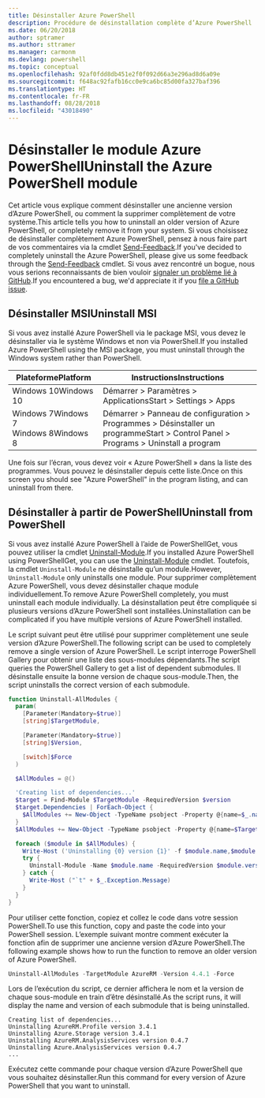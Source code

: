 ```yaml
---
title: Désinstaller Azure PowerShell
description: Procédure de désinstallation complète d’Azure PowerShell
ms.date: 06/20/2018
author: sptramer
ms.author: sttramer
ms.manager: carmonm
ms.devlang: powershell
ms.topic: conceptual
ms.openlocfilehash: 92af0fdd8db451e2f0f092d66a3e296ad8d6a09e
ms.sourcegitcommit: f648ac92fafb16cc0e9ca6bc85d00fa327baf396
ms.translationtype: HT
ms.contentlocale: fr-FR
ms.lasthandoff: 08/28/2018
ms.locfileid: "43018490"
---
```

# <a name="uninstall-the-azure-powershell-module"></a><span data-ttu-id="d9d83-103">Désinstaller le module Azure PowerShell</span><span class="sxs-lookup"><span data-stu-id="d9d83-103">Uninstall the Azure PowerShell module</span></span>

<span data-ttu-id="d9d83-104">Cet article vous explique comment désinstaller une ancienne version d’Azure PowerShell, ou comment la supprimer complètement de votre système.</span><span class="sxs-lookup"><span data-stu-id="d9d83-104">This article tells you how to uninstall an older version of Azure PowerShell, or completely remove it from your system.</span></span> <span data-ttu-id="d9d83-105">Si vous choisissez de désinstaller complètement Azure PowerShell, pensez à nous faire part de vos commentaires via la cmdlet [Send-Feedback](/powershell/module/azurerm.profile/send-feedback).</span><span class="sxs-lookup"><span data-stu-id="d9d83-105">If you've decided to completely uninstall the Azure PowerShell, please give us some feedback through the [Send-Feedback](/powershell/module/azurerm.profile/send-feedback) cmdlet.</span></span>
<span data-ttu-id="d9d83-106">Si vous avez rencontré un bogue, nous vous serions reconnaissants de bien vouloir [signaler un problème lié à GitHub](https://github.com/azure/azure-powershell/issues).</span><span class="sxs-lookup"><span data-stu-id="d9d83-106">If you encountered a bug, we'd appreciate it if you [file a GitHub issue](https://github.com/azure/azure-powershell/issues).</span></span>

## <a name="uninstall-msi"></a><span data-ttu-id="d9d83-107">Désinstaller MSI</span><span class="sxs-lookup"><span data-stu-id="d9d83-107">Uninstall MSI</span></span>

<span data-ttu-id="d9d83-108">Si vous avez installé Azure PowerShell via le package MSI, vous devez le désinstaller via le système Windows et non via PowerShell.</span><span class="sxs-lookup"><span data-stu-id="d9d83-108">If you installed Azure PowerShell using the MSI package, you must uninstall through the Windows system rather than PowerShell.</span></span>

| <span data-ttu-id="d9d83-109">Plateforme</span><span class="sxs-lookup"><span data-stu-id="d9d83-109">Platform</span></span> | <span data-ttu-id="d9d83-110">Instructions</span><span class="sxs-lookup"><span data-stu-id="d9d83-110">Instructions</span></span> |
|----------|--------------|
| <span data-ttu-id="d9d83-111">Windows 10</span><span class="sxs-lookup"><span data-stu-id="d9d83-111">Windows 10</span></span> | <span data-ttu-id="d9d83-112">Démarrer > Paramètres > Applications</span><span class="sxs-lookup"><span data-stu-id="d9d83-112">Start > Settings > Apps</span></span> |
| <span data-ttu-id="d9d83-113">Windows 7</span><span class="sxs-lookup"><span data-stu-id="d9d83-113">Windows 7</span></span> </br><span data-ttu-id="d9d83-114">Windows 8</span><span class="sxs-lookup"><span data-stu-id="d9d83-114">Windows 8</span></span> | <span data-ttu-id="d9d83-115">Démarrer > Panneau de configuration > Programmes > Désinstaller un programme</span><span class="sxs-lookup"><span data-stu-id="d9d83-115">Start > Control Panel > Programs > Uninstall a program</span></span> |

<span data-ttu-id="d9d83-116">Une fois sur l’écran, vous devez voir « Azure PowerShell » dans la liste des programmes. Vous pouvez le désinstaller depuis cette liste.</span><span class="sxs-lookup"><span data-stu-id="d9d83-116">Once on this screen you should see "Azure PowerShell" in the program listing, and can uninstall from there.</span></span>

## <a name="uninstall-from-powershell"></a><span data-ttu-id="d9d83-117">Désinstaller à partir de PowerShell</span><span class="sxs-lookup"><span data-stu-id="d9d83-117">Uninstall from PowerShell</span></span>

<span data-ttu-id="d9d83-118">Si vous avez installé Azure PowerShell à l’aide de PowerShellGet, vous pouvez utiliser la cmdlet [Uninstall-Module](/powershell/module/powershellget/uninstall-module).</span><span class="sxs-lookup"><span data-stu-id="d9d83-118">If you installed Azure PowerShell using PowerShellGet, you can use the [Uninstall-Module](/powershell/module/powershellget/uninstall-module) cmdlet.</span></span> <span data-ttu-id="d9d83-119">Toutefois, la cmdlet `Uninstall-Module` ne désinstalle qu’un module.</span><span class="sxs-lookup"><span data-stu-id="d9d83-119">However, `Uninstall-Module` only uninstalls one module.</span></span> <span data-ttu-id="d9d83-120">Pour supprimer complètement Azure PowerShell, vous devez désinstaller chaque module individuellement.</span><span class="sxs-lookup"><span data-stu-id="d9d83-120">To remove Azure PowerShell completely, you must uninstall each module individually.</span></span> <span data-ttu-id="d9d83-121">La désinstallation peut être compliquée si plusieurs versions d’Azure PowerShell sont installées.</span><span class="sxs-lookup"><span data-stu-id="d9d83-121">Uninstallation can be complicated if you have multiple versions of Azure PowerShell installed.</span></span>

<span data-ttu-id="d9d83-122">Le script suivant peut être utilisé pour supprimer complètement une seule version d’Azure PowerShell.</span><span class="sxs-lookup"><span data-stu-id="d9d83-122">The following script can be used to completely remove a single version of Azure PowerShell.</span></span> <span data-ttu-id="d9d83-123">Le script interroge PowerShell Gallery pour obtenir une liste des sous-modules dépendants.</span><span class="sxs-lookup"><span data-stu-id="d9d83-123">The script queries the PowerShell Gallery to get a list of dependent submodules.</span></span> <span data-ttu-id="d9d83-124">Il désinstalle ensuite la bonne version de chaque sous-module.</span><span class="sxs-lookup"><span data-stu-id="d9d83-124">Then, the script uninstalls the correct version of each submodule.</span></span>

```powershell
function Uninstall-AllModules {
  param(
    [Parameter(Mandatory=$true)]
    [string]$TargetModule,

    [Parameter(Mandatory=$true)]
    [string]$Version,

    [switch]$Force
  )

  $AllModules = @()

  'Creating list of dependencies...'
  $target = Find-Module $TargetModule -RequiredVersion $version
  $target.Dependencies | ForEach-Object {
    $AllModules += New-Object -TypeName psobject -Property @{name=$_.name; version=$_.requiredversion}
  }
  $AllModules += New-Object -TypeName psobject -Property @{name=$TargetModule; version=$Version}

  foreach ($module in $AllModules) {
    Write-Host ('Uninstalling {0} version {1}' -f $module.name,$module.version)
    try {
      Uninstall-Module -Name $module.name -RequiredVersion $module.version -Force:$Force -ErrorAction Stop
    } catch {
      Write-Host ("`t" + $_.Exception.Message)
    }
  }
}
```

<span data-ttu-id="d9d83-125">Pour utiliser cette fonction, copiez et collez le code dans votre session PowerShell.</span><span class="sxs-lookup"><span data-stu-id="d9d83-125">To use this function, copy and paste the code into your PowerShell session.</span></span> <span data-ttu-id="d9d83-126">L’exemple suivant montre comment exécuter la fonction afin de supprimer une ancienne version d’Azure PowerShell.</span><span class="sxs-lookup"><span data-stu-id="d9d83-126">The following example shows how to run the function to remove an older version of Azure PowerShell.</span></span>

```powershell
Uninstall-AllModules -TargetModule AzureRM -Version 4.4.1 -Force
```

<span data-ttu-id="d9d83-127">Lors de l’exécution du script, ce dernier affichera le nom et la version de chaque sous-module en train d’être désinstallé.</span><span class="sxs-lookup"><span data-stu-id="d9d83-127">As the script runs, it will display the name and version of each submodule that is being uninstalled.</span></span>

```output
Creating list of dependencies...
Uninstalling AzureRM.Profile version 3.4.1
Uninstalling Azure.Storage version 3.4.1
Uninstalling AzureRM.AnalysisServices version 0.4.7
Uninstalling Azure.AnalysisServices version 0.4.7
...
```

<span data-ttu-id="d9d83-128">Exécutez cette commande pour chaque version d’Azure PowerShell que vous souhaitez désinstaller.</span><span class="sxs-lookup"><span data-stu-id="d9d83-128">Run this command for every version of Azure PowerShell that you want to uninstall.</span></span>
